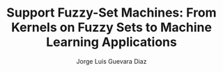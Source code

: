 ---
paperId: 27
author: Jorge Luis Guevara Diaz
publicationauthor: Guevara Diaz, J. L.
title: "Support Fuzzy-Set Machines: From Kernels on Fuzzy Sets to Machine Learning Applications"
pitch: https://youtu.be/JzJxnoS2_Vc?list=PLldrX-tcWesPs3UXagQ38Dx7POaxGvcNV&t=2630
pdf: Oral_Jorge_Guevara.pdf
poster: --
slide: Slide_Jorge_Guevara.pdf
alt: --
type: Oral & Poster
topic: Machine Learning Methods
link: https://doi.org/10.52591/lxai2018120324
conference: neurips
year: 2018
tags: neurips-2018-op
location: Montreal, Canada
---